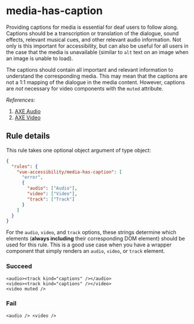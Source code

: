 # media-has-caption

Providing captions for media is essential for deaf users to follow along. Captions should be a transcription or translation of the dialogue, sound effects, relevant musical cues, and other relevant audio information. Not only is this important for accessibility, but can also be useful for all users in the case that the media is unavailable (similar to `alt` text on an image when an image is unable to load).

The captions should contain all important and relevant information to understand the corresponding media. This may mean that the captions are not a 1:1 mapping of the dialogue in the media content. However, captions are _not_ necessary for video components with the `muted` attribute.

_References:_

1. [AXE Audio](https://dequeuniversity.com/rules/axe/2.1/audio-caption)
2. [AXE Video](https://dequeuniversity.com/rules/axe/2.1/video-caption)

## Rule details

This rule takes one optional object argument of type object:

```json
{
  "rules": {
    "vue-accessibility/media-has-caption": [
      "error",
      {
        "audio": ["Audio"],
        "video": ["Video"],
        "track": ["Track"]
      }
    ]
  }
}
```

For the `audio`, `video`, and `track` options, these strings determine which elements (**always including** their corresponding DOM element) should be used for this rule. This is a good use case when you have a wrapper component that simply renders an `audio`, `video`, or `track` element.

### Succeed

```vue
<audio><track kind="captions" /></audio>
<video><track kind="captions" /></video>
<video muted />
```

### Fail

```vue
<audio /> <video />
```
